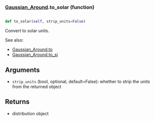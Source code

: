 ### [Gaussian_Around](Gaussian_Around.md).to_solar (function)


```py

def to_solar(self, strip_units=False)

```



Convert to solar units.

See also:

* [Gaussian_Around.to](Gaussian_Around.to.md)
* [Gaussian_Around.to_si](Gaussian_Around.to_si.md)

Arguments
------------
* `strip_units` (bool, optional, default=False): whether to strip the
    units from the returned object

Returns
-------------
* distribution object

